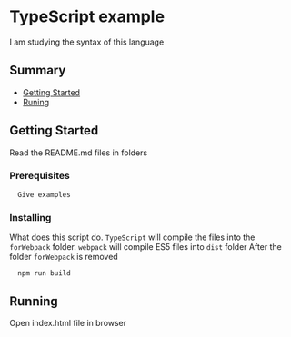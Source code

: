 # TypeScript example

I am studying the syntax of this language


## Summary

 - [Getting Started](#getting-started)
 - [Runing](#running)
 
 ## Getting Started
 
Read the README.md files in folders 

### Prerequisites

```
  Give examples
```

### Installing

What does this script do.
`TypeScript` will compile the files into the `forWebpack` folder.
`webpack` will compile ES5 files into `dist` folder
After the folder `forWebpack` is removed

```
  npm run build
```

## Running

Open index.html file in browser


